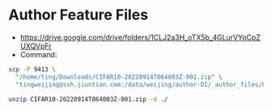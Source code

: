 # Author Feature Files
- https://drive.google.com/drive/folders/1CLJ2a3H_oTX5b_4GLurVYoCpZUXQVpFr
- Command:
```bash
scp -P 9413 \
  "/home/ting/Downloads/CIFAR10-20220914T064003Z-001.zip" \
  "tingweijing@ssh.jiuntian.com:/data/weijing/author-DI/_author_files/CIFAR10-20220914T064003Z-001.zip"

unzip CIFAR10-20220914T064003Z-001.zip -d ./
```